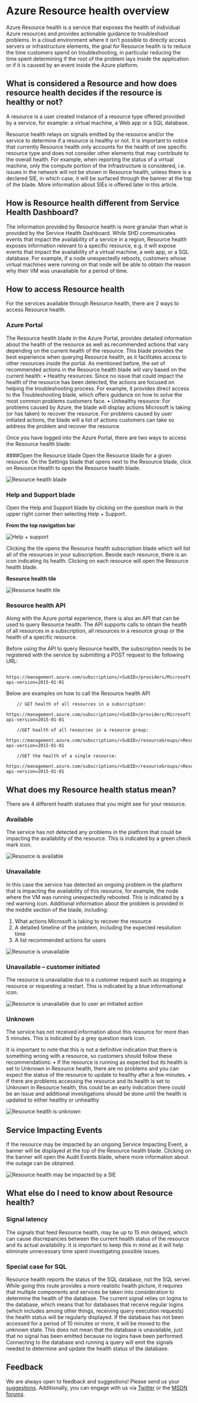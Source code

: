 <properties
   pageTitle="Azure Resource health overview"
   description="Overview of Azure Resource health"
   services="Resource health"
   documentationCenter="dev-center-name"
   authors="BernardoAMunoz"
   manager="scotthit"
   editor=""/>

<tags
   ms.service="resource-health"
   ms.devlang="na"
   ms.topic="article"
   ms.tgt_pltfrm="na"
   ms.workload="Supportability"
   ms.date="06/01/2016"
   ms.author="bernardm@microsoft.com"/>

# Azure Resource health overview

Azure Resource health is a service that exposes the health of individual Azure resources and provides actionable guidance to troubleshoot problems. In a cloud environment where it isn’t possible to directly access servers or infrastructure elements, the goal for Resource health is to reduce the time customers spend on troubleshooting, in particular reducing the time spent determining if the root of the problem lays inside the application or if it is caused by an event inside the Azure platform.

## What is considered a Resource and how does resource health decides if the resource is healthy or not? 
A resource is a user created instance of a resource type offered provided by a service, for example: a virtual machine, a Web app or a SQL database. 

Resource health relays on signals emitted by the resource and/or the service to determine if a resource is healthy or not. It is important to notice that currently Resource health only accounts for the health of one specific resource type and does not consider other elements that may contribute to the overall health. For example, when reporting the status of a virtual machine, only the compute portion of the infrastructure is considered, i.e. issues in the network will not be shown in Resource health, unless there is a declared SIE, in which case, it will be surfaced through the banner at the top of the blade. More information about SIEs is offered later in this article. 

## How is Resource health different from Service Health Dashboard?

The information provided by Resource health is more granular than what is provided by the Service Health Dashboard. While SHD communicates events that impact the availability of a service in a region, Resource health exposes information relevant to a specific resource, e.g. it will expose events that impact the availability of a virtual machine, a web app, or a SQL database. For example, if a node unexpectedly reboots, customers whose virtual machines were running on that node will be able to obtain the reason why their VM was unavailable for a period of time.   

## How to access Resource health
For the services available through Resource health, there are 2 ways to access Resource health.

### Azure Portal
The Resource health blade in the Azure Portal, provides detailed information about the health of the resource as well as recommended actions that vary depending on the current health of the resource. This blade provides the best experience when querying Resource health, as it facilitates access to other resources inside the portal. 
As mentioned before, the set of recommended actions in the Resource health blade will vary based on the current health:
   • Healthy resources: Since no issue that could impact the health of the resource has been detected, the actions are focused on helping the troubleshooting process. For example, it provides direct access to the Troubleshooting blade, which offers guidance on how to solve the most common problems customers face.
   • Unhealthy resource: For problems caused by Azure, the blade will display actions Microsoft is taking (or has taken) to recover the resource. For problems caused by user initiated actions, the blade will a list of actions customers can take so address the problem and recover the resource.  

Once you have logged into the Azure Portal, there are two ways to access the Resource health blade: 

####Open the Resource blade
Open the Resource blade for a given resource. On the Settings blade that opens next to the Resource blade, click on Resource Health to open the Resource health blade. 

![Resource health blade](./media/resource-health-overview/resourceBladeAndResourceHealth.png)

### Help and Support blade
Open the Help and Support blade by clicking on the question mark in the upper right corner then selecting Help + Support. 

**From the top navigation bar**

![Help + support](./media/resource-health-overview/HelpAndSupport.png)

Clicking the tile opens the Resource health subscription blade which will list all of the resources in your subscription. Beside each resource, there is an icon indicating its health. Clicking on each resource will open the Resource health blade.

**Resource health tile**

![Resource health tile](./media/resource-health-overview/resourceHealthTile.png)

### Resource health API
Along with the Azure portal experience, there is also an API that can be used to query Resource health. The API supports calls to obtain the health of all resources in a subscription, all resources in a resource group or the health of a specific resource. 

Before using the API to query Resource health, the subscription needs to be registered with the service by submitting a POST request to the following URL: 

        https://management.azure.com/subscriptions/<SubID>/providers/Microsoft.ResourceHealth/register?api-version=2015-01-01
        
Below are examples on how to call the Resource health API

        // GET health of all resources in a subscription:
        https://management.azure.com/subscriptions/<SubID>/providers/Microsoft.ResourceHealth/availabilityStatuses?api-version=2015-01-01
        
        //GET health of all resources in a resource group:
        https://management.azure.com/subscriptions/<SubID>/resourceGroups/<ResourceGroupName>/providers/Microsoft.ResourceHealth/availabilityStatuses?api-version=2015-01-01
        
        //GET the health of a single resource:
        https://management.azure.com/subscriptions/<SubID>/resourceGroups/<ResourceGroupName>/providers/<ResourceProvider>/<ResourceType>/<ResourceName>/providers/Microsoft.ResourceHealth/availabilityStatuses/current?api-version=2015-01-01


## What does my Resource health status mean?
There are 4 different health statuses that you might see for your resource.

### Available
The service has not detected any problems in the platform that could be impacting the availability of the resource. This is indicated by a green check mark icon. 

![Resource is available](./media/resource-health-overview/Available.png)

### Unavailable

In this case the service has detected an ongoing problem in the platform that is impacting the availability of this resource, for example, the node where the VM was running unexpectedly rebooted. This is indicated by a red warning icon. 
Additional information about the problem is provided in the middle section of the blade, including: 

1.	What actions Microsoft is taking to recover the resource 
2.	A detailed timeline of the problem, including the expected resolution time
3.	A list recommended actions for users 

![Resource is unavailable](./media/resource-health-overview/Unavailable.png)

### Unavailable – customer initiated
The resource is unavailable due to a customer request such as stopping a resource or requesting a restart. This is indicated by a blue informational icon. 

![Resource is unavailable due to user an initiated action](./media/resource-health-overview/userInitiated.png)

### Unknown
The service has not received information about this resource for more than 5 minutes. This is indicated by a grey question mark icon. 

It is important to note that this is not a definitive indication that there is something wrong with a resource, so customers should follow these recommendations:
  • If the resource is running as expected but its health is set to Unknown in Resource health, there are no problems and you can expect the status of the resource to update to healthy after a few minutes.
  • If there are problems accessing the resource and its health is set to Unknown in Resource health, this could be an early indication there could be an issue and additional investigations should be done until the health is updated to either healthy or unhealthy

![Resource health is unknown](./media/resource-health-overview/unknown.png)

## Service Impacting Events
If the resource may be impacted by an ongoing Service Impacting Event, a banner will be displayed at the top of the Resource health blade. Clicking on the banner will open the Audit Events blade, where more information about the outage can be obtained.

![Resource health may be impacted by a SIE](./media/resource-health-overview/serviceImpactingEvent.png)

## What else do I need to know about Resource health?

### Signal latency
The signals that feed Resource health, may be up to 15 min delayed, which can cause discrepancies between the current health status of the resource and its actual availability. It is important to keep this in mind as it will help eliminate unnecessary time spent investigating possible issues. 

### Special case for SQL 
Resource health reports the status of the SQL database, not the SQL server. While going this route provides a more realistic health picture, it requires that multiple components and services be taken into consideration to determine the health of the database. The current signal relies on logins to the database, which means that for databases that receive regular logins (which includes among other things, receiving query execution requests) the health status will be regularly displayed. If the database has not been accessed for a period of 10 minutes or more, it will be moved to the unknown state. This does not mean that the database is unavailable, just that no signal has been emitted because no logins have been performed. Connecting to the database and running a query will emit the signals needed to determine and update the health status of the database.

## Feedback
We are always open to feedback and suggestions! Please send us your [suggestions](https://feedback.azure.com/forums/266794-support-feedback). Additionally, you can engage with us via [Twitter](https://twitter.com/azuresupport) or the [MSDN forums](https://social.msdn.microsoft.com/Forums/azure).
